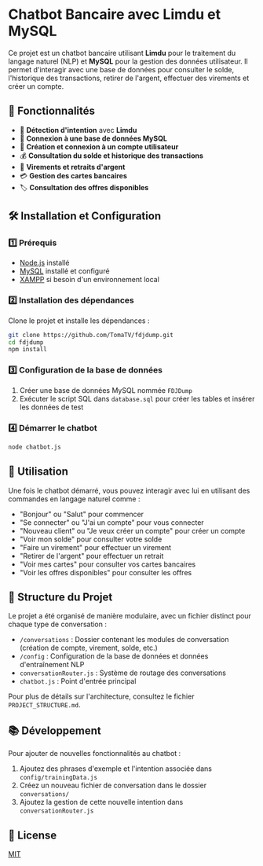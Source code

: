 # Chatbot Bancaire avec Limdu et MySQL

Ce projet est un chatbot bancaire utilisant **Limdu** pour le traitement du langage naturel (NLP) et **MySQL** pour la gestion des données utilisateur. Il permet d'interagir avec une base de données pour consulter le solde, l'historique des transactions, retirer de l'argent, effectuer des virements et créer un compte.

## 📌 Fonctionnalités

- 🧠 **Détection d'intention** avec **Limdu**
- 🏦 **Connexion à une base de données MySQL**
- 👤 **Création et connexion à un compte utilisateur**
- 💰 **Consultation du solde et historique des transactions**
- 💸 **Virements et retraits d'argent**
- 💳 **Gestion des cartes bancaires**
- 🏷️ **Consultation des offres disponibles**

## 🛠️ Installation et Configuration

### 1️⃣ Prérequis

- [Node.js](https://nodejs.org/) installé
- [MySQL](https://www.mysql.com/) installé et configuré
- [XAMPP](https://www.apachefriends.org/fr/index.html) si besoin d'un environnement local

### 2️⃣ Installation des dépendances

Clone le projet et installe les dépendances :

```sh
git clone https://github.com/TomaTV/fdjdump.git
cd fdjdump
npm install
```

### 3️⃣ Configuration de la base de données

1. Créer une base de données MySQL nommée `FDJDump`
2. Exécuter le script SQL dans `database.sql` pour créer les tables et insérer les données de test

### 4️⃣ Démarrer le chatbot

```sh
node chatbot.js
```

## 💬 Utilisation

Une fois le chatbot démarré, vous pouvez interagir avec lui en utilisant des commandes en langage naturel comme :

- "Bonjour" ou "Salut" pour commencer
- "Se connecter" ou "J'ai un compte" pour vous connecter
- "Nouveau client" ou "Je veux créer un compte" pour créer un compte
- "Voir mon solde" pour consulter votre solde
- "Faire un virement" pour effectuer un virement
- "Retirer de l'argent" pour effectuer un retrait
- "Voir mes cartes" pour consulter vos cartes bancaires
- "Voir les offres disponibles" pour consulter les offres

## 📁 Structure du Projet

Le projet a été organisé de manière modulaire, avec un fichier distinct pour chaque type de conversation :

- `/conversations` : Dossier contenant les modules de conversation (création de compte, virement, solde, etc.)
- `/config` : Configuration de la base de données et données d'entraînement NLP
- `conversationRouter.js` : Système de routage des conversations
- `chatbot.js` : Point d'entrée principal

Pour plus de détails sur l'architecture, consultez le fichier `PROJECT_STRUCTURE.md`.

## 📚 Développement

Pour ajouter de nouvelles fonctionnalités au chatbot :

1. Ajoutez des phrases d'exemple et l'intention associée dans `config/trainingData.js`
2. Créez un nouveau fichier de conversation dans le dossier `conversations/`
3. Ajoutez la gestion de cette nouvelle intention dans `conversationRouter.js`

## 📝 License

[MIT](LICENSE)
